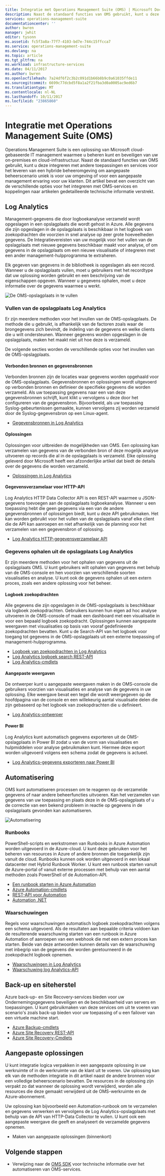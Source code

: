 ```yaml
---
title: Integratie met Operations Management Suite (OMS) | Microsoft Docs
description: Naast de standaard functies van OMS gebruikt, kunt u deze integreren met andere toepassingen en services voor het leveren van een hybride beheeromgeving om aangepaste beheerscenario uniek is voor uw omgeving of voor een aangepaste management ervaring voor uw klanten.  Dit artikel bevat een overzicht van de verschillende opties voor het integreren met OMS en koppelingen naar artikelen gedetailleerde technische informatie verstrekt.
services: operations-management-suite
documentationcenter: ''
author: bwren
manager: jwhit
editor: tysonn
ms.assetid: fc5f3a8a-77f7-4103-bd7e-744c15ffcca7
ms.service: operations-management-suite
ms.devlang: na
ms.topic: article
ms.tgt_pltfrm: na
ms.workload: infrastructure-services
ms.date: 04/11/2017
ms.author: bwren
ms.openlocfilehash: 7a24df6f2c3b2c091d1b66b8b9c0a61035ffde11
ms.sourcegitcommit: 6699c77dcbd5f8a1a2f21fba3d0a0005ac9ed6b7
ms.translationtype: MT
ms.contentlocale: nl-NL
ms.lasthandoff: 10/11/2017
ms.locfileid: "23865860"
---
```

# <a name="integrating-with-operations-management-suite-oms"></a>Integratie met Operations Management Suite (OMS)
Operations Management Suite is een oplossing van Microsoft cloud-gebaseerde IT management waarmee u beheren kunt en beveiligen van uw on-premises en cloud-infrastructuur.  Naast de standaard functies van OMS gebruikt, kunt u deze integreren met andere toepassingen en services voor het leveren van een hybride beheeromgeving om aangepaste beheerscenario uniek is voor uw omgeving of voor een aangepaste management ervaring voor uw klanten.  Dit artikel bevat een overzicht van de verschillende opties voor het integreren met OMS-services en koppelingen naar artikelen gedetailleerde technische informatie verstrekt. 

## <a name="log-analytics"></a>Log Analytics
Management-gegevens die door logboekanalyse verzameld wordt opgeslagen in een opslagplaats die wordt gehost in Azure.  Alle gegevens die zijn opgeslagen in de opslagplaats is beschikbaar in het logboek van zoekopdrachten die voorzien in snel analyse op zeer grote hoeveelheden gegevens.  De Integratievereisten van uw mogelijk voor het vullen van de opslagplaats met nieuwe gegevens beschikbaar maakt voor analyse, of om gegevens in de opslagplaats om een nieuwe visualisatie of integreren met een ander management-hulpprogramma te extraheren.

Elk gegeven van gegevens in de bibliotheek is opgeslagen als een record.  Wanneer u de opslagplaats vullen, moet u gebruikers met het recordtype dat uw oplossing worden gebruikt en een beschrijving van de eigenschappen opgeven.  Wanneer u gegevens ophalen, moet u deze informatie over de gegevens waarmee u werkt.

![De OMS-opslagplaats in te vullen](media/operations-management-suite-integration/repository.png)

### <a name="populate-the-log-analytics-repository"></a>Vullen van de opslagplaats Log Analytics
Er zijn meerdere methoden voor het invullen van de OMS-opslagplaats.  De methode die u gebruikt, is afhankelijk van de factoren zoals waar de brongegevens zich bevindt, de indeling van de gegevens en welke clients die u wilt ondersteunen.  Wanneer gegevens worden opgeslagen in de opslagplaats, maken het maakt niet uit hoe deze is verzameld.

De volgende secties worden de verschillende opties voor het invullen van de OMS-opslagplaats.

#### <a name="connected-sources-and-data-sources"></a>Verbonden bronnen en gegevensbronnen
Verbonden bronnen zijn de locaties waar gegevens worden opgehaald voor de OMS-opslagplaats.  Gegevensbronnen en oplossingen wordt uitgevoerd op verbonden bronnen en definieer de specifieke gegevens die worden verzameld.  Als uw toepassing gegevens naar een van deze gegevensbronnen schrijft, kunt klikt u vervolgens u deze door het configureren van de gegevensbron.  Bijvoorbeeld, als uw toepassing Syslog-gebeurtenissen gemaakte, kunnen vervolgens zij worden verzameld door de Syslog-gegevensbron op een Linux-agent.

* [Gegevensbronnen in Log Analytics](../log-analytics/log-analytics-data-sources.md)

#### <a name="solutions"></a>Oplossingen
Oplossingen voor uitbreiden de mogelijkheden van OMS.  Een oplossing kan verzamelen van gegevens van de verbonden bron of deze mogelijk analyse uitvoeren op records die al in de opslagplaats is verzameld.  Elke oplossing geleverd door Microsoft heeft een afzonderlijke artikel dat biedt de details over de gegevens die worden verzameld.

* [Oplossingen in Log Analytics](../log-analytics/log-analytics-add-solutions.md)

#### <a name="http-data-collector-api"></a>Gegevensverzamelaar voor HTTP-API
Log Analytics HTTP Data Collector API is een REST-API waarmee u JSON-gegevens toevoegen aan de opslagplaats logboekanalyse.  Wanneer u een toepassing hebt die geen gegevens via een van de andere gegevensbronnen of oplossingen biedt, kunt u deze API gebruikmaken.  Het kan worden gebruikt voor het vullen van de opslagplaats vanaf elke client die de API kan aanroepen en niet afhankelijk van de planning voor het verzamelen van een gegevensbron of oplossing.

* [Log Analytics HTTP-gegevensverzamelaar API](../log-analytics/log-analytics-data-collector-api.md)

### <a name="retrieve-data-from-the-log-analytics-repository"></a>Gegevens ophalen uit de opslagplaats Log Analytics
Er zijn meerdere methoden voor het ophalen van gegevens uit de opslagplaats OMS.  U kunt gebruikers wilt ophalen van gegevens met behulp van de OMS-console en hen voorzien van verschillende soorten visualisaties en analyse.  U kunt ook de gegevens ophalen uit een extern proces, zoals een andere oplossing voor het beheer.

#### <a name="log-searches"></a>Logboek zoekopdrachten
Alle gegevens die zijn opgeslagen in de OMS-opslagplaats is beschikbaar via logboek zoekopdrachten.  Gebruikers kunnen hun eigen ad hoc analyse uitvoeren in de OMS-console of maak een dashboard met een visualisatie in voor een bepaald logboek zoekopdracht.  Oplossingen kunnen aangepaste weergaven met visualisaties op basis van vooraf gedefinieerde zoekopdrachten bevatten.  Kunt u de Search-API van het logboek voor toegang tot gegevens in de OMS-opslagplaats uit een externe toepassing of management-hulpprogramma.  

* [Logboek van zoekopdrachten in Log Analytics](../log-analytics/log-analytics-log-searches.md)
* [Log Analytics logboek search REST-API](../log-analytics/log-analytics-log-search-api.md)
* [Log Analytics-cmdlets](https://msdn.microsoft.com/library/mt188224.aspx)

#### <a name="custom-views"></a>Aangepaste weergaven
De ontwerper kunt u aangepaste weergaven maken in de OMS-console die gebruikers voorzien van visualisaties en analyse van de gegevens in uw oplossing.  Elke weergave bevat een tegel die wordt weergegeven op de hoofdpagina van de console en een willekeurig aantal visualisatie delen die zijn gebaseerd op het logboek van zoekopdrachten die u definieert.

* [Log Analytics-ontwerper](../log-analytics/log-analytics-view-designer.md)

#### <a name="power-bi"></a>Power BI
Log Analytics kunt automatisch gegevens exporteren uit de OMS-opslagplaats in Power BI zodat u van de vorm van visualisaties en hulpmiddelen voor analyse gebruikmaken kunt.  Hiermee deze export worden uitgevoerd volgens een schema zodat de gegevens is actueel. 

* [Log Analytics-gegevens exporteren naar Power BI](../log-analytics/log-analytics-powerbi.md)

## <a name="automation"></a>Automatisering
OMS kunt automatiseren processen om te reageren op de verzamelde gegevens of naar andere beheerfuncties uitvoeren.  Kan het verzamelen van gegevens van uw toepassing en plaats deze in de OMS-opslagplaats of u de correctie van een bekend probleem in reactie op gegevens in de opslagplaats gevonden kan automatiseren. 

![Automatisering](media/operations-management-suite-integration/automate.png)

### <a name="runbooks"></a>Runbooks
PowerShell-scripts en werkstromen van Runbooks in Azure Automation worden uitgevoerd in de Azure-cloud.  U kunt deze gebruiken voor het beheren van resources in Azure of andere bronnen die toegankelijk zijn vanuit de cloud.  Runbooks kunnen ook worden uitgevoerd in een lokaal datacenter met Hybrid Runbook Worker.  U kunt een runbook starten vanuit de Azure-portal of vanuit externe processen met behulp van een aantal methoden zoals PowerShell of de Automation-API.

* [Een runbook starten in Azure Automation](../automation/automation-starting-a-runbook.md)
* [Azure Automation-cmdlets](https://msdn.microsoft.com/library/dn690262.aspx)
* [REST-API voor Automation](https://msdn.microsoft.com/library/mt662285.aspx)
* [Automation .NET](https://msdn.microsoft.com//library/mt465763.aspx)

### <a name="alerts"></a>Waarschuwingen
Regels voor waarschuwingen automatisch logboek zoekopdrachten volgens een schema uitgevoerd.  Als de resultaten aan bepaalde criteria voldoen kan de resulterende waarschuwing starten van een runbook in Azure Automation of aanroepen van een webhook die met een extern proces kan starten.  Beide van deze antwoorden kunnen details van de waarschuwing met inbegrip van de gegevens die worden geretourneerd in de zoekopdracht logboek opnemen.

* [Waarschuwingen in Log Analytics](../log-analytics/log-analytics-alerts.md)
* [Waarschuwing log Analytics-API](../log-analytics/log-analytics-api-alerts.md)

## <a name="backup-and-site-recovery"></a>Back-up en siteherstel
Azure back-up- en Site Recovery-services bieden voor uw Ondernemingsgegevens beveiligen en de beschikbaarheid van servers en toepassingen.  U kunt gebruikmaken van deze services om uit te voeren van scenario's zoals back-up bieden voor uw toepassing of u een failover van een virtuele machine start.

* [Azure Backup-cmdlets](https://msdn.microsoft.com/library/mt619253.aspx)
* [Azure Site Recovery REST-API](https://msdn.microsoft.com/library/azure/mt750497.aspx)
* [Azure Site Recovery-Cmdlets](https://msdn.microsoft.com/library/mt637930.aspx)

## <a name="custom-solutions"></a>Aangepaste oplossingen
U kunt integratie logica verpakken in een aangepaste oplossing in uw werkruimte of in de werkruimte van de klant uit te voeren.  Uw oplossing kan elk van de methoden integratie in dit artikel naast de andere bronnen voor een volledige beheerscenario bevatten.  De resources in de oplossing zijn verpakt zo dat wanneer de oplossing wordt verwijderd, worden alle resources die deze gemaakt verwijderd uit de OMS-werkruimte en de Azure-abonnement.

Uw oplossing kan bijvoorbeeld een Automation-runbook om te verzamelen en gegevens verwerken en vervolgens de Log Analytics-opslagplaats met behulp van de API van HTTP-Data Collector te vullen.  U kunt ook een aangepaste weergave die geeft en analyseert de verzamelde gegevens opnemen.  

* Maken van aangepaste oplossingen (binnenkort)    

## <a name="next-steps"></a>Volgende stappen
* Verwijzing naar de [OMS SDK](operations-management-suite-sdk.md) voor technische informatie over het automatiseren van OMS-services.  

